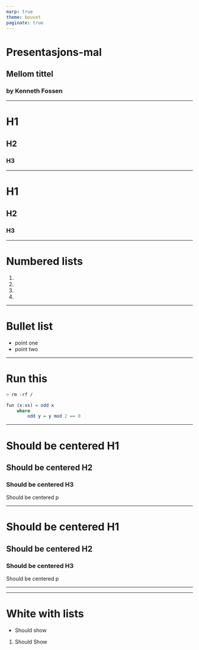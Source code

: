 ```yaml
---
marp: true
theme: bouvet
paginate: true
---
```

<!-- _class: lead -->
# Presentasjons-mal

## Mellom tittel

### by Kenneth Fossen

---

# H1

## H2

### H3

---
<!-- _class: white -->

# H1

## H2

### H3

---

# Numbered lists

1.
2.
3.
4.

---

# Bullet list

- point one
- point two

---

# Run this

```sh
> rm -rf /
```

```haskell
fun (x:xs) = odd x
    where
        odd y = y mod 2 == 0
```

---

<!-- _class: center -->

# Should be centered H1

## Should be centered H2

### Should be centered H3

Should be centered p

---

<!-- _class: center-white -->

# Should be centered H1

## Should be centered H2

### Should be centered H3

Should be centered p

---


---

<!-- _class: white -->
# White with lists

- Should show

1. Should Show
